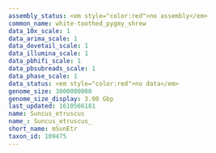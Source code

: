 ```yaml
---
assembly_status: <em style="color:red">no assembly</em>
common_name: white-toothed_pygmy_shrew
data_10x_scale: 1
data_arima_scale: 1
data_dovetail_scale: 1
data_illumina_scale: 1
data_pbhifi_scale: 1
data_pbsubreads_scale: 1
data_phase_scale: 1
data_status: <em style="color:red">no data</em>
genome_size: 3000000000
genome_size_display: 3.00 Gbp
last_updated: 1610566181
name: Suncus_etruscus
name_: Suncus_etruscus_
short_name: mSunEtr
taxon_id: 109475
---
```

